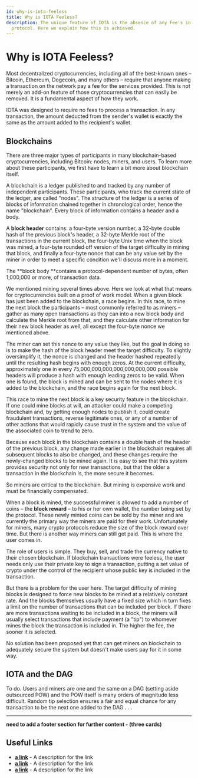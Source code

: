 ```yaml
---
id: why-is-iota-feeless
title: Why is IOTA Feeless?
description: The unique feature of IOTA is the absence of any Fee's in the
  protocol. Here we explain how this is achieved.
---
```


# Why is IOTA Feeless?

Most decentralized cryptocurrencies, including all of the best-known ones – Bitcoin, Ethereum, Dogecoin, and many others – require that anyone making a transaction on the network pay a fee for the services provided. This is not merely an add-on feature of those cryptocurrencies that can easily be removed. It is a fundamental aspect of how they work.

IOTA was designed to require no fees to process a transaction. In any transaction, the amount deducted from the sender's wallet is exactly the same as the amount added to the recipient's wallet.

## Blockchains

There are three major types of participants in many blockchain-based cryptocurrencies, including Bitcoin: nodes, miners, and users. To learn more about these participants, we first have to learn a bit more about blockchain itself.

A blockchain is a ledger published to and tracked by any number of independent participants. These participants, who track the current state of the ledger, are called "nodes". The structure of the ledger is a series of blocks of information chained together in chronological order, hence the name "blockchain". Every block of information contains a header and a body.

A **block header** contains: a four-byte version number, a 32-byte double hash of the previous block's header, a 32-byte Merkle root of the transactions in the current block, the four-byte Unix time when the block was mined, a four-byte rounded off version of the target difficulty in mining that block, and finally a four-byte nonce that can be any value set by the miner in order to meet a specific condition we'll discuss more in a moment.

The \*\*block body \*\*contains a protocol-dependent number of bytes, often 1,000,000 or more, of transaction data.

We mentioned mining several times above. Here we look at what that means for cryptocurrencies built on a proof of work model. When a given block has just been added to the blockchain, a race begins. In this race, to mine the next block the participants – most commonly referred to as miners – gather as many open transactions as they can into a new block body and calculate the Merkle root from that, and they calculate other information for their new block header as well, all except the four-byte nonce we mentioned above.

The miner can set this nonce to any value they like, but the goal in doing so is to make the hash of the block header meet the target difficulty. To slightly oversimplify it, the nonce is changed and the header hashed repeatedly until the resulting hash begins with enough zeros. At the current difficulty, approximately one in every 75,000,000,000,000,000,000,000 possible headers will produce a hash with enough leading zeros to be valid. When one is found, the block is mined and can be sent to the nodes where it is added to the blockchain, and the race begins again for the next block.

This race to mine the next block is a key security feature in the blockchain. If one could mine blocks at will, an attacker could make a competing blockchain and, by getting enough nodes to publish it, could create fraudulent transactions, reverse legitimate ones, or any of a number of other actions that would rapidly cause trust in the system and the value of the associated coin to trend to zero.

Because each block in the blockchain contains a double hash of the header of the previous block, any change made earlier in the blockchain requires all subsequent blocks to also be changed, and these changes require the newly-changed blocks to be mined again. It is easy to see that this system provides security not only for new transactions, but that the older a transaction in the blockchain is, the more secure it becomes.

So miners are critical to the blockchain. But mining is expensive work and must be financially compensated.

When a block is mined, the successful miner is allowed to add a number of coins – the **block reward** – to his or her own wallet, the number being set by the protocol. These newly minted coins can be sold by the miner and are currently the primary way the miners are paid for their work. Unfortunately for miners, many crypto protocols reduce the size of the block reward over time. But there is another way miners can still get paid. This is where the user comes in.

The role of users is simple. They buy, sell, and trade the currency native to their chosen blockchain. If blockchain transactions were feeless, the user needs only use their private key to sign a transaction, putting a set value of crypto under the control of the recipient whose public key is included in the transaction.

But there is a problem for the user here. The target difficulty of mining blocks is designed to force new blocks to be mined at a relatively constant rate. And the blocks themselves usually have a fixed size which in turn fixes a limit on the number of transactions that can be included per block. If there are more transactions waiting to be included in a block, the miners will usually select transactions that include payment (a "tip") to whomever mines the block the transaction is included in. The higher the fee, the sooner it is selected.

No solution has been proposed yet that can get miners on blockchain to adequately secure the system but doesn't make users pay for it in some way.

## IOTA and the DAG

To do. Users and miners are one and the same on a DAG (setting aside outsourced POW) and the POW itself is many orders of magnitude less difficult. Random tip selection ensures a fair and equal chance for any transaction to be the next one added to the DAG . . .

---

**need to add a footer section for further content - (three cards)**

## Useful Links

- [**a link**](https://linkgoes.here/) - A description for the link
- [**a link**](https://linkgoes.here/) - A description for the link
- [**a link**](https://linkgoes.here/) - A description for the link
